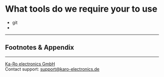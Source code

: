 # What tools do we require your to use

* git
*

---
## Footnotes & Appendix

---
[Ka-Ro electronics GmbH](http://www.karo-electronics.de)  
Contact support: support@karo-electronics.de

